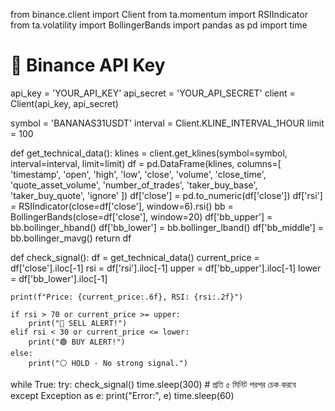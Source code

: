 from binance.client import Client
from ta.momentum import RSIIndicator
from ta.volatility import BollingerBands
import pandas as pd
import time

# 🔐 Binance API Key
api_key = 'YOUR_API_KEY'
api_secret = 'YOUR_API_SECRET'
client = Client(api_key, api_secret)

symbol = 'BANANAS31USDT'
interval = Client.KLINE_INTERVAL_1HOUR
limit = 100

def get_technical_data():
    klines = client.get_klines(symbol=symbol, interval=interval, limit=limit)
    df = pd.DataFrame(klines, columns=[
        'timestamp', 'open', 'high', 'low', 'close', 'volume',
        'close_time', 'quote_asset_volume', 'number_of_trades',
        'taker_buy_base', 'taker_buy_quote', 'ignore'
    ])
    df['close'] = pd.to_numeric(df['close'])
    df['rsi'] = RSIIndicator(close=df['close'], window=6).rsi()
    bb = BollingerBands(close=df['close'], window=20)
    df['bb_upper'] = bb.bollinger_hband()
    df['bb_lower'] = bb.bollinger_lband()
    df['bb_middle'] = bb.bollinger_mavg()
    return df

def check_signal():
    df = get_technical_data()
    current_price = df['close'].iloc[-1]
    rsi = df['rsi'].iloc[-1]
    upper = df['bb_upper'].iloc[-1]
    lower = df['bb_lower'].iloc[-1]

    print(f"Price: {current_price:.6f}, RSI: {rsi:.2f}")

    if rsi > 70 or current_price >= upper:
        print("🔴 SELL ALERT!")
    elif rsi < 30 or current_price <= lower:
        print("🟢 BUY ALERT!")
    else:
        print("⚪ HOLD - No strong signal.")

while True:
    try:
        check_signal()
        time.sleep(300)  # প্রতি ৫ মিনিট পরপর চেক করবে
    except Exception as e:
        print("Error:", e)
        time.sleep(60)
